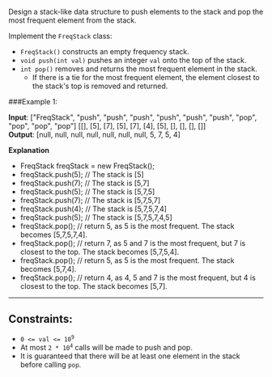 Design a stack-like data structure to push elements to the stack and pop the most frequent element from the stack.

Implement the `FreqStack` class:

* `FreqStack()` constructs an empty frequency stack.
* `void push(int val)` pushes an integer `val` onto the top of the stack.
* `int pop()` removes and returns the most frequent element in the stack.
  * If there is a tie for the most frequent element, the element closest to the stack's top is removed and returned.

###Example 1:

**Input**:
["FreqStack", "push", "push", "push", "push", "push", "push", "pop", "pop", "pop", "pop"]
[[], [5], [7], [5], [7], [4], [5], [], [], [], []] <br/>
**Output**:
[null, null, null, null, null, null, null, 5, 7, 5, 4] <br />

**Explanation**
* FreqStack freqStack = new FreqStack();
* freqStack.push(5); // The stack is [5]
* freqStack.push(7); // The stack is [5,7]
* freqStack.push(5); // The stack is [5,7,5]
* freqStack.push(7); // The stack is [5,7,5,7]
* freqStack.push(4); // The stack is [5,7,5,7,4]
* freqStack.push(5); // The stack is [5,7,5,7,4,5]
* freqStack.pop();   // return 5, as 5 is the most frequent. The stack becomes [5,7,5,7,4].
* freqStack.pop();   // return 7, as 5 and 7 is the most frequent, but 7 is closest to the top. The stack becomes [5,7,5,4].
* freqStack.pop();   // return 5, as 5 is the most frequent. The stack becomes [5,7,4].
* freqStack.pop();   // return 4, as 4, 5 and 7 is the most frequent, but 4 is closest to the top. The stack becomes [5,7].
______________________

## Constraints:

* <code>0 <= val <= 10<sup>9</sup></code>
* At most <code>2 * 10<sup>4</sup></code> calls will be made to push and pop.
* It is guaranteed that there will be at least one element in the stack before calling `pop`.

